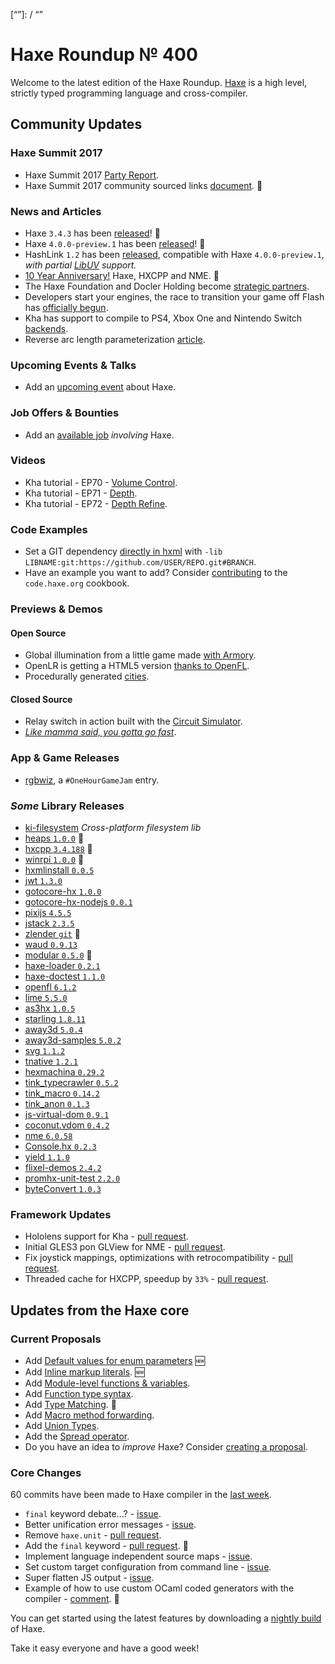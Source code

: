 [_template]: ../templates/roundup.html
[date]: / "2017-09-22 09:44:00"
[modified]: / "2017-09-22 10:15:00"
[published]: / "2017-09-22 10:15:00"
[description]: / "The latest news covering the Haxe community, featuring upcoming talks, the latest HaxeLib releases, game previews and lots more!"
[“”]: / “”

# Haxe Roundup № 400

Welcome to the latest edition of the Haxe Roundup. [Haxe](http://haxe.org/?utm_source=haxe.io) is a high level, strictly typed programming language and cross-compiler.

## Community Updates

### Haxe Summit 2017

- Haxe Summit 2017 [Party Report](http://haxe.org/blog/haxe-summit-2017-party-report/).
- Haxe Summit 2017 community sourced links [document](https://docs.google.com/document/d/1RLheR9FIUCRtV174DJsb8lYpEpUw6bUnGKq8LjW3Bws/edit#). :star2:

### News and Articles

- Haxe `3.4.3` has been [released](https://haxe.org/download/?v=3.4.3)! :tada:
- Haxe `4.0.0-preview.1` has been [released](https://github.com/HaxeFoundation/haxe/releases)! :tada:
- HashLink `1.2` has been [released](https://github.com/HaxeFoundation/hashlink/releases/tag/1.2), compatible with Haxe `4.0.0-preview.1`, _with partial [LibUV](https://github.com/libuv/libuv) support._
- [10 Year Anniversary!](http://gamehaxe.com/2017/09/11/10-year-anniversary/) Haxe, HXCPP and NME. :star2:
- The Haxe Foundation and Docler Holding become [strategic partners](https://twitter.com/DoclerHoldingLU/status/908260238402445312).
- Developers start your engines, the race to transition your game off Flash has [officially begun](https://twitter.com/haxe_org/status/910218413703880704).
- Kha has support to compile to PS4, Xbox One and Nintendo Switch [backends](https://twitter.com/luboslenco/status/909746131000791040).
- Reverse arc length parameterization [article](https://twitter.com/matrefeytontias/status/910618129503571975).

### Upcoming Events & Talks

- Add an [upcoming event](https://github.com/skial/haxe.io/labels/events) about Haxe.

### Job Offers & Bounties

- Add an [available job](https://github.com/skial/haxe.io/labels/jobs) _involving_ Haxe.

### Videos

- Kha tutorial - EP70 - [Volume Control](https://www.youtube.com/watch?v=9mNkY6gv79Y).
- Kha tutorial - EP71 - [Depth](https://www.youtube.com/watch?v=W5kfC13H-RY).
- Kha tutorial - EP72 - [Depth Refine](https://www.youtube.com/watch?v=kZTPbKyN4PU).

### Code Examples

- Set a GIT dependency [directly in hxml](https://twitter.com/mknol/status/909876589223084033) with `-lib LIBNAME:git:https://github.com/USER/REPO.git#BRANCH`.
- Have an example you want to add? Consider [contributing](https://github.com/HaxeFoundation/code-cookbook#contributing-articles) to the `code.haxe.org` cookbook.

### Previews & Demos

#### Open Source

- Global illumination from a little game made [with Armory](https://twitter.com/luboslenco/status/910142952877576194).
- OpenLR is getting a HTML5 version [thanks to OpenFL](https://twitter.com/kbeevans/status/909330865552998400).
- Procedurally generated [cities](https://twitter.com/watawatabou/status/908343320140812288).

#### Closed Source

- Relay switch in action built with the [Circuit Simulator](https://twitter.com/hopewise/status/909663889041879040).
- [_Like mamma said, you gotta go fast_](https://twitter.com/austinweast/status/907841530504892417).

### App & Game Releases

- [rgbwiz](https://twitter.com/AurelDev/status/910837145304215554), a `#OneHourGameJam` entry.

### _Some_ Library Releases

- [ki-filesystem](https://lib.haxe.org/p/ki-filesystem) _Cross-platform filesystem lib_
- [heaps `1.0.0`](http://lib.haxe.org/p/heaps) :star2: 
- [hxcpp `3.4.188`](http://lib.haxe.org/p/hxcpp) :star2: 
- [winrpi `1.0.0`](http://lib.haxe.org/p/winrpi) :star2: 
- [hxmlinstall `0.0.5`](http://lib.haxe.org/p/hxmlinstall)
- [jwt `1.3.0`](http://lib.haxe.org/p/jwt)
- [gotocore-hx `1.0.0`](http://lib.haxe.org/p/gotocore-hx)
- [gotocore-hx-nodejs `0.0.1`](http://lib.haxe.org/p/gotocore-hx-nodejs)
- [pixijs `4.5.5`](http://lib.haxe.org/p/pixijs)
- [jstack `2.3.5`](http://lib.haxe.org/p/jstack)
- [zlender `git`](https://github.com/AdrianV/zlender) :star2:
- [waud `0.9.13`](http://lib.haxe.org/p/waud)
- [modular `0.5.0`](http://lib.haxe.org/p/modular) :star2: 
- [haxe-loader `0.2.1`](http://lib.haxe.org/p/haxe-loader)
- [haxe-doctest `1.1.0`](http://lib.haxe.org/p/haxe-doctest)
- [openfl `6.1.2`](http://lib.haxe.org/p/openfl)
- [lime `5.5.0`](http://lib.haxe.org/p/lime)
- [as3hx `1.0.5`](http://lib.haxe.org/p/as3hx)
- [starling `1.8.11`](http://lib.haxe.org/p/starling)
- [away3d `5.0.4`](http://lib.haxe.org/p/away3d)
- [away3d-samples `5.0.2`](http://lib.haxe.org/p/away3d-samples)
- [svg `1.1.2`](http://lib.haxe.org/p/svg)
- [tnative `1.2.1`](http://lib.haxe.org/p/tnative)
- [hexmachina `0.29.2`](http://lib.haxe.org/p/hexmachina/)
- [tink_typecrawler `0.5.2`](http://lib.haxe.org/p/tink_typecrawler)
- [tink_macro `0.14.2`](http://lib.haxe.org/p/tink_macro)
- [tink_anon `0.1.3`](http://lib.haxe.org/p/tink_anon)
- [js-virtual-dom `0.9.1`](http://lib.haxe.org/p/js-virtual-dom)
- [coconut.vdom `0.4.2`](http://lib.haxe.org/p/coconut.vdom)
- [nme `6.0.58`](http://lib.haxe.org/p/nme)
- [Console.hx `0.2.3`](http://lib.haxe.org/p/Console.hx)
- [yield `1.1.0`](http://lib.haxe.org/p/yield)
- [flixel-demos `2.4.2`](http://lib.haxe.org/p/flixel-demos)
- [promhx-unit-test `2.2.0`](http://lib.haxe.org/p/promhx-unit-test)
- [byteConvert `1.0.3`](http://lib.haxe.org/p/byteConvert)

### Framework Updates

- Hololens support for Kha - [pull request](https://github.com/Kode/Kore/pull/214).
- Initial GLES3 pon GLView for NME - [pull request](https://github.com/haxenme/nme/pull/496).
- Fix joystick mappings, optimizations with retrocompatibility - [pull request](https://github.com/haxenme/nme/pull/503).
- Threaded cache for HXCPP, speedup by `33%` - [pull request](https://github.com/HaxeFoundation/hxcpp/pull/640).

## Updates from the Haxe core

### Current Proposals

- Add [Default values for enum parameters](https://github.com/HaxeFoundation/haxe-evolution/issues/27) :new:
- Add [Inline markup literals](https://github.com/HaxeFoundation/haxe-evolution/pull/26). :new:
- Add [Module-level functions & variables](https://github.com/HaxeFoundation/haxe-evolution/pull/24).
- Add [Function type syntax](https://github.com/HaxeFoundation/haxe-evolution/pull/23).
- Add [Type Matching](https://github.com/HaxeFoundation/haxe-evolution/pull/20). :star2:
- Add [Macro method forwarding](https://github.com/HaxeFoundation/haxe-evolution/pull/18).
- Add [Union Types](https://github.com/HaxeFoundation/haxe-evolution/pull/11).
- Add the [Spread operator](https://github.com/HaxeFoundation/haxe-evolution/pull/7).
- Do you have an idea to _improve_ Haxe? Consider [creating a proposal].

### Core Changes

60 commits have been made to Haxe compiler in the [last week].

- `final` keyword debate...? - [issue](https://github.com/HaxeFoundation/haxe/issues/6584).
- Better unification error messages - [issue](https://github.com/HaxeFoundation/haxe/issues/6597).
- Remove `haxe.unit` - [pull request](https://github.com/HaxeFoundation/haxe/pull/6600).
- Add the `final` keyword - [pull request](https://github.com/HaxeFoundation/haxe/pull/6596). :star2:
- Implement language independent source maps - [issue](https://github.com/HaxeFoundation/haxe/issues/6591).
- Set custom target configuration from command line - [issue](https://github.com/HaxeFoundation/haxe/issues/6582).
- Super flatten JS output - [issue](https://github.com/HaxeFoundation/haxe/issues/6602).
- Example of how to use custom OCaml coded generators with the compiler - [comment](https://github.com/HaxeFoundation/haxe/issues/6582#issuecomment-331189031). :star2:

You can get started using the latest features by downloading a [nightly build] of Haxe.

Take it easy everyone and have a good week!

[last week]: https://github.com/issues?utf8=%E2%9C%93&q=closed%3A2017-09-05..2017-09-22+org%3Ahaxefoundation+is%3Aclosed+
[nightly build]: http://build.haxe.org
[creating a proposal]: https://github.com/HaxeFoundation/haxe-evolution
